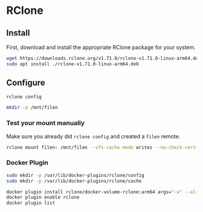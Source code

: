 # RClone

## Install

First, download and install the appropriate RClone package for your system.

```bash
wget https://downloads.rclone.org/v1.71.0/rclone-v1.71.0-linux-arm64.deb
sudo apt install ./rclone-v1.71.0-linux-arm64.deb
```

## Configure

```bash
rclone config

mkdir -p /mnt/filen
```

### **Test your mount manually**

Make sure you already did `rclone config` and created a `filen` remote.

```bash
rclone mount filen: /mnt/filen --vfs-cache-mode writes --no-check-certificate
```

### **Docker Plugin**

```bash
sudo mkdir -p /var/lib/docker-plugins/rclone/config
sudo mkdir -p /var/lib/docker-plugins/rclone/cache

docker plugin install rclone/docker-volume-rclone:arm64 args="-v" --alias rclone --grant-all-permissions
docker plugin enable rclone
docker plugin list
```
